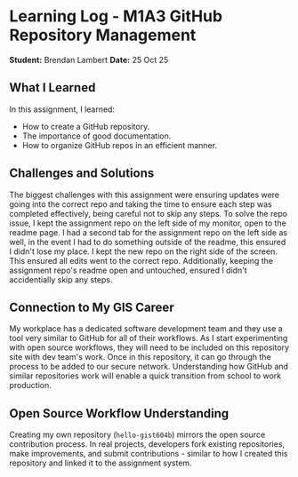 # Learning Log - M1A3 GitHub Repository Management

**Student:** Brendan Lambert
**Date:** 25 Oct 25

## What I Learned
In this assignment, I learned:
- How to create a GitHub repository.
- The importance of good documentation. 
- How to organize GitHub repos in an efficient manner.

## Challenges and Solutions
The biggest challenges with this assignment were ensuring updates were going into the correct repo and taking the time to ensure each step was completed effectively, being careful not to skip any steps. To solve the repo issue, I kept the assignment repo on the left side of my monitor, open to the readme page. I had a second tab for the assignment repo on the left side as well, in the event I had to do something outside of the readme, this ensured I didn't lose my place. I kept the new repo on the right side of the screen. This ensured all edits went to the correct repo. Additionally, keeping the assignment repo's readme open and untouched, ensured I didn't accidentially skip any steps.

## Connection to My GIS Career
My workplace has a dedicated software development team and they use a tool very similar to GitHub for all of their workflows. As I start experimenting with open source workflows, they will need to be included on this repository site with dev team's work. Once in this repository, it can go through the process to be added to our secure network. Understanding how GitHub and similar repositories work will enable a quick transition from school to work production.

## Open Source Workflow Understanding
Creating my own repository (`hello-gist604b`) mirrors the open source contribution process. In real projects, developers fork existing repositories, make improvements, and submit contributions - similar to how I created this repository and linked it to the assignment system.
